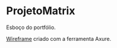 # ProjetoMatrix
Esboço do portfólio.

[Wireframe](http://zelde0.axshare.com) criado com a ferramenta Axure.

